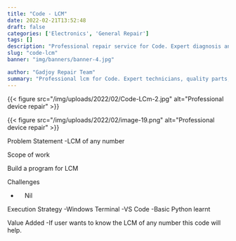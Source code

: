 ```yaml
---
title: "Code - LCM"
date: 2022-02-21T13:52:48
draft: false
categories: ['Electronics', 'General Repair']
tags: []
description: "Professional repair service for Code. Expert diagnosis and quality repairs in Bangalore."
slug: "code-lcm"
banner: "img/banners/banner-4.jpg"

author: "Gadjoy Repair Team"
summary: "Professional lcm for Code. Expert technicians, quality parts, warranty included."
---
```


{{< figure src="/img/uploads/2022/02/Code-LCm-2.jpg" alt="Professional device repair" >}}

{{< figure src="/img/uploads/2022/02/image-19.png" alt="Professional device repair" >}}

Problem Statement -LCM of any number

Scope of work

Build a program for LCM

Challenges

- &nbsp;&nbsp;&nbsp; Nil

Execution Strategy -Windows Terminal -VS Code -Basic Python learnt

Value Added -If user wants to know the LCM of any number this code will help.
